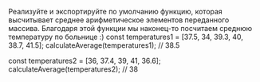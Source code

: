 Реализуйте и экспортируйте по умолчанию функцию, которая высчитывает среднее арифметическое элементов переданного массива. 
Благодаря этой функции мы наконец-то посчитаем среднюю температуру по больнице :)
const temperatures1 = [37.5, 34, 39.3, 40, 38.7, 41.5];
calculateAverage(temperatures1); // 38.5

const temperatures2 = [36, 37.4, 39, 41, 36.6];
calculateAverage(temperatures2); // 38